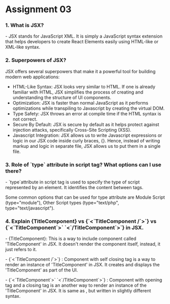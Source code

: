 # Assignment 03

<h3>1. What is JSX?</h3>
<p>- JSX stands for JavaScript XML. It is simply a JavaScript syntax extension that helps developers to create React Elements easily using HTML-like or XML-like syntax.</p>

<h3>2. Superpowers of JSX?</h3>
<p>JSX offers several superpowers that make it a powerful tool for building modern web applications:</p>
<ul>
    <li>HTML-Like Syntax: JSX looks very similar to HTML. If one is already familiar with HTML, JSX simplifies the process of creating and understanding the structure of UI components.</li>
    <li>Optimization: JSX is faster than normal JavaScript as it performs optimizations while transpiling to Javascript by creating the virtual DOM.</li>
    <li>Type Safety: JSX throws an error at compile time if the HTML syntax is not correct.</li>
    <li>Secure By Default: JSX is secure by default as it helps protect against injection attacks, specifically Cross-Site Scripting (XSS).</li>
    <li>Javascript Integration: JSX allows us to write Javascript expressions or logic in our JSX code inside curly braces, {}. Hence, instead of writing markup and logic in separate file, JSX allows us to put them in a single file.</li>
</ul>

<h3>3. Role of `type` attribute in script tag? What options can I use there?</h3>
<p>- `type`attribute in script tag is used to specify the type of script represented by an element. It identifies the content between <script> and </script> tags.</p>
<p>Some common options that can be used for type attribute are Module Script (type="module"), Other Script types (type="text/php", type="text/javascript").</p>

<h3>4. Explain {TitleComponent} vs {`<`TitleComponent /`>`} vs {`<`TitleComponent`>` `<`/TitleComponent`>`} in JSX.</h3>
<p>- {TitleComponent}: This is a way to include component called 'TitleComponent' in JSX. It doesn't render the component itself, instead, it just refers to it.</p>
<p>- {`<`TitleComponent /`>`} : Component with self closing tag is a way to render an instance of 'TitleComponent' in JSX. It creates and displays the 'TitleComponent' as part of the UI.</p>
<p>- {`<`TitleComponent`>` `<`/TitleComponent`>`} : Component with opening tag and a closing tag is an another way to render an instance of the 'TitleComponent' in JSX. It is same as <TitleComponent />, but written in slightly different syntax.</p>

